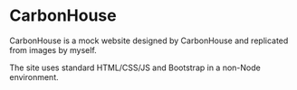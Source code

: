 # CarbonHouse

CarbonHouse is a mock website designed by CarbonHouse and replicated from images by myself.

The site uses standard HTML/CSS/JS and Bootstrap in a non-Node environment.

